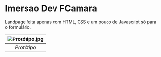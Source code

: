 # Imersao Dev FCamara
Landpage feita apenas com HTML, CSS e um pouco de Javascript só para o formulário.

| ![Protótipo.jpg](https://i.imgur.com/oZVU1NN.png) | 
|:--:| 
| *Protótipo* |
